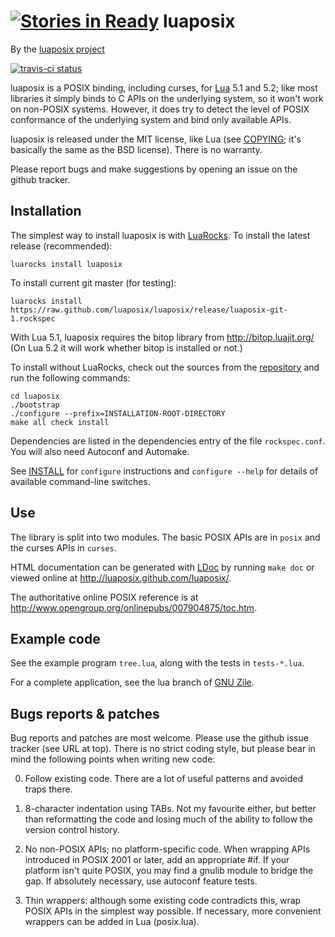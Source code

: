 [![Stories in Ready](https://badge.waffle.io/luaposix/luaposix.png?label=ready&title=Ready)](https://waffle.io/luaposix/luaposix)
luaposix
========

By the [luaposix project][GitHub]

[![travis-ci status](https://secure.travis-ci.org/luaposix/luaposix.png?branche=master)](http://travis-ci.org/luaposix/luaposix/builds)

luaposix is a POSIX binding, including curses, for [Lua] 5.1 and 5.2;
like most libraries it simply binds to C APIs on the underlying
system, so it won't work on non-POSIX systems. However, it does try
to detect the level of POSIX conformance of the underlying system and
bind only available APIs.

luaposix is released under the MIT license, like Lua (see [COPYING];
it's basically the same as the BSD license). There is no warranty.

Please report bugs and make suggestions by opening an issue on the
github tracker.

Installation
------------

The simplest way to install luaposix is with [LuaRocks]. To install the
latest release (recommended):

    luarocks install luaposix

To install current git master (for testing):

    luarocks install https://raw.github.com/luaposix/luaposix/release/luaposix-git-1.rockspec

With Lua 5.1, luaposix requires the bitop library from http://bitop.luajit.org/
(On Lua 5.2 it will work whether bitop is installed or not.)

To install without LuaRocks, check out the sources from the
[repository][GitHub] and run the following commands:

    cd luaposix
    ./bootstrap
    ./configure --prefix=INSTALLATION-ROOT-DIRECTORY
    make all check install

Dependencies are listed in the dependencies entry of the file
`rockspec.conf`. You will also need Autoconf and Automake.

See [INSTALL] for `configure` instructions and `configure --help`
for details of available command-line switches.

Use
---

The library is split into two modules. The basic POSIX APIs are in
`posix` and the curses APIs in `curses`.

HTML documentation can be generated with [LDoc] by running `make doc`
or viewed online at <http://luaposix.github.com/luaposix/>.

The authoritative online POSIX reference is at
<http://www.opengroup.org/onlinepubs/007904875/toc.htm>.

Example code
------------

See the example program `tree.lua`, along with the tests in
`tests-*.lua`.

For a complete application, see the lua branch of [GNU Zile].

Bugs reports & patches
----------------------

Bug reports and patches are most welcome. Please use the github issue
tracker (see URL at top). There is no strict coding style, but please
bear in mind the following points when writing new code:

0. Follow existing code. There are a lot of useful patterns and
   avoided traps there.

1. 8-character indentation using TABs. Not my favourite either, but
   better than reformatting the code and losing much of the ability to
   follow the version control history.

2. No non-POSIX APIs; no platform-specific code. When wrapping APIs
   introduced in POSIX 2001 or later, add an appropriate #if. If your
   platform isn't quite POSIX, you may find a gnulib module to bridge
   the gap. If absolutely necessary, use autoconf feature tests.

3. Thin wrappers: although some existing code contradicts this, wrap
   POSIX APIs in the simplest way possible. If necessary, more
   convenient wrappers can be added in Lua (posix.lua).


[Lua]: http://www.lua.org/
[GitHub]: https://github.com/luaposix/luaposix
[LuaRocks]: http://www.luarocks.org "Lua package manager"
[LDoc]: https://github.com/stevedonovan/LDoc "Lua documentation generator"
[COPYING]: https://raw.github.com/luaposix/luaposix/release/COPYING
[INSTALL]: https://raw.github.com/luaposix/luaposix/release/INSTALL
[GNU Zile]: http://git.savannah.gnu.org/cgit/zile.git/log/?h=lua "A cut-down Emacs clone"
